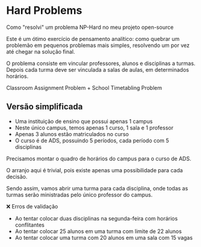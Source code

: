 # Hard Problems

Como "resolvi" um problema NP-Hard no meu projeto open-source

Este é um ótimo exercício de pensamento analítico: como quebrar um problemão em pequenos problemas mais simples, resolvendo um por vez até chegar na solução final.

O problema consiste em vincular professores, alunos e disciplinas a turmas. Depois cada turma deve ser vinculada a salas de aulas, em determinados horários.

Classroom Assignment Problem +  School Timetabling Problem

## Versão simplificada

- Uma instituição de ensino que possui apenas 1 campus
- Neste único campus, temos apenas 1 curso, 1 sala e 1 professor
- Apenas 3 alunos estão matriculados no curso
- O curso é de ADS, possuindo 5 períodos, cada período com 5 disciplinas

Precisamos montar o quadro de horários do campus para o curso de ADS.

O arranjo aqui é trivial, pois existe apenas uma possibilidade para cada decisão.

Sendo assim, vamos abrir uma turma para cada disciplina, onde todas as turmas serão ministradas pelo único professor do campus.

❌ Erros de validação
- Ao tentar colocar duas disciplinas na segunda-feira com horários conflitantes
- Ao tentar colocar 25 alunos em uma turma com limite de 22 alunos
- Ao tentar colocar uma turma com 20 alunos em uma sala com 15 vagas


